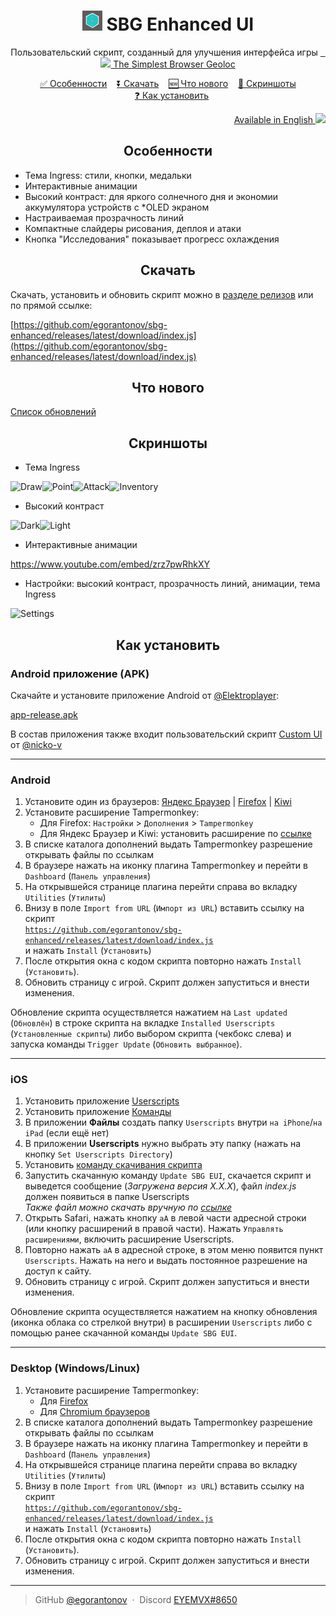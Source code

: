<h1 align="center"><img src="https://github.com/egorantonov/sbg-enhanced/raw/master/assets/script/64.png" width="32px" /> SBG Enhanced UI</h1>

<p align="center">Пользовательский скрипт, созданный для улучшения интерфейса игры <a href="https://3d.sytes.net" target="_blank">&nbsp;&nbsp;<img src="https://3d.sytes.net/icons/icon_64.png" width="16px" /> The Simplest Browser Geoloc</a></p>

<p align="center"> 
  <a href="#особенности">✅&nbsp;Особенности</a> 
  &nbsp;&nbsp;&nbsp;<a href="#скачать">⏬&nbsp;Скачать</a> 
  &nbsp;&nbsp;&nbsp;<a href="#что-нового">🆕&nbsp;Что&nbsp;нового</a> 
  &nbsp;&nbsp;&nbsp;<a href="#скриншоты">📱&nbsp;Скриншоты</a> 
  &nbsp;&nbsp;&nbsp;<a href="#как-установить">❓&nbsp;Как&nbsp;установить</a>
</p>

<p align="end"><a href="https://github.com/egorantonov/sbg-enhanced/wiki/English">Available in English <img src="https://kyber.gg/static/images/flags/gb.svg" width="16px" /></a></p>

<h2 align="center">Особенности</h2>

* Тема Ingress: стили, кнопки, медальки
* Интерактивные анимации
* Высокий контраст: для яркого солнечного дня и экономии аккумулятора устройств с *OLED экраном
* Настраиваемая прозрачность линий
* Компактные слайдеры рисования, деплоя и атаки
* Кнопка "Исследования" показывает прогресс охлаждения

<h2 align="center">Скачать</h2>

Скачать, установить и обновить скрипт можно в [разделе релизов](https://github.com/egorantonov/sbg-enhanced/releases/latest) или по прямой ссылке:

[https://github.com/egorantonov/sbg-enhanced/releases/latest/download/index.js](https://github.com/egorantonov/sbg-enhanced/releases/latest/download/index.js)

<h2 align="center">Что нового</h2>

[Список обновлений](https://github.com/egorantonov/sbg-enhanced/releases)

<h2 align="center">Скриншоты</h2>

* Тема Ingress

<img src="https://user-images.githubusercontent.com/16327320/230785245-8f01807d-c2ba-4e9c-9efb-c966cf694b12.png" width="240px" alt="Draw"/><img src="https://user-images.githubusercontent.com/16327320/230785249-a0123723-036b-44e4-9d77-7f53b698f3e7.png" width="240px" alt="Point"/><img src="https://user-images.githubusercontent.com/16327320/230785243-51f2a6e3-1c38-4f40-bdcd-d87bb6c917ee.png" width="240px" alt="Attack"/><img src="https://user-images.githubusercontent.com/16327320/230785241-d32f977d-f2fd-43fd-a45d-b09dc0e870da.png" width="240px" alt="Inventory"/>

* Высокий контраст

<img src="https://user-images.githubusercontent.com/16327320/232873928-464b2c08-baef-46c5-a5c4-594da1090179.png" width="240px" alt="Dark"/><img src="https://user-images.githubusercontent.com/16327320/232873937-190cae9c-7235-4c87-b0d7-bcb31cd575ab.png" width="240px" alt="Light"/>

* Интерактивные анимации

https://www.youtube.com/embed/zrz7pwRhkXY

* Настройки: высокий контраст, прозрачность линий, анимации, тема Ingress

<img src="https://user-images.githubusercontent.com/16327320/233618862-a48d3076-7e4e-4cc6-af55-796a38210c29.png" width="240px" alt="Settings"/>

<h2 align="center">Как установить</h2>

### Android приложение (APK)

Скачайте и установите приложение Android от [@Elektroplayer](https://github.com/Elektroplayer):

[app-release.apk](https://github.com/Elektroplayer/sbg-apk/releases/latest/download/app-release.apk)

В состав приложения также входит пользовательский скрипт [Custom UI](https://github.com/nicko-v/sbg-cui) от [@nicko-v](https://github.com/nicko-v)

***

### Android

1. Установите один из браузеров: 
[Яндекс Браузер](https://play.google.com/store/apps/details?id=com.yandex.browser) |
[Firefox](https://play.google.com/store/apps/details?id=org.mozilla.firefox) |
[Kiwi](https://play.google.com/store/apps/details?id=com.kiwibrowser.browser)
1. Установите расширение Tampermonkey:
   * Для Firefox: `Настройки` > `Дополнения` > `Tampermonkey`
   * Для Яндекс Браузер и Kiwi: установить расширение по [ссылке](https://chrome.google.com/webstore/detail/tampermonkey/dhdgffkkebhmkfjojejmpbldmpobfkfo )
1. В списке каталога дополнений выдать Tampermonkey разрешение открывать файлы по ссылкам
1. В браузере нажать на иконку плагина Tampermonkey и перейти в `Dashboard` (`Панель управления`)
1. На открывшейся странице плагина перейти справа во вкладку `Utilities` (`Утилиты`)
1. Внизу в поле `Import from URL` (`Импорт из URL`) вставить ссылку на скрипт <br/>
  [`https://github.com/egorantonov/sbg-enhanced/releases/latest/download/index.js`](https://github.com/egorantonov/sbg-enhanced/releases/latest/download/index.js) <br/>
  и нажать `Install` (`Установить`)
1. После открытия окна с кодом скрипта повторно нажать `Install` (`Установить`). 
1. Обновить страницу с игрой. Скрипт должен запуститься и внести изменения.

Обновление скрипта осуществляется нажатием на `Last updated` (`Обновлён`) в строке скрипта на вкладке `Installed Userscripts` (`Установленные скрипты`) либо выбором скрипта (чекбокс слева) и запуска команды `Trigger Update` (`Обновить выбранное`).

***

### iOS

1. Установить приложение [Userscripts](https://apps.apple.com/app/id1463298887)
1. Установить приложение [Команды](https://apps.apple.com/app/id1462947752)
1. В приложении **Файлы** создать папку `Userscripts` внутри `на iPhone`/`на iPad` (если ещё нет)
1. В приложении **Userscripts** нужно выбрать эту папку (нажать на кнопку `Set Userscripts Directory`)
1. Установить [команду скачивания скрипта](https://www.icloud.com/shortcuts/d59d07eaa0e04d3fa70aeaa70b61da32)
1. Запустить скачанную команду `Update SBG EUI`, скачается скрипт и выведется сообщение (_Загружена версия Х.Х.Х_), файл _index.js_ должен появиться в папке Userscripts<br/>
_Также файл можно скачать вручную по [ссылке](https://github.com/egorantonov/sbg-enhanced/releases/latest/download/index.js)_
1. Открыть Safari, нажать кнопку `aA` в левой части адресной строки (или кнопку расширений в правой части). 
Нажать `Управлять расширениями`, включить расширение Userscripts. 
1. Повторно нажать `aA` в адресной строке, в этом меню появится пункт `Userscripts`. 
Нажать на него и выдать постоянное разрешение на доступ к сайту.
1. Обновить страницу с игрой. Скрипт должен запуститься и внести изменения.

Обновление скрипта осуществляется нажатием на кнопку обновления (иконка облака со стрелкой внутри) в расширении `Userscripts` либо с помощью ранее скачанной команды `Update SBG EUI`.

***

### Desktop (Windows/Linux)

1. Установите расширение Tampermonkey:
   * Для [Firefox](https://addons.mozilla.org/firefox/addon/tampermonkey/)
   * Для [Chromium браузеров](https://chrome.google.com/webstore/detail/tampermonkey/dhdgffkkebhmkfjojejmpbldmpobfkfo)
1. В списке каталога дополнений выдать Tampermonkey разрешение открывать файлы по ссылкам
1. В браузере нажать на иконку плагина Tampermonkey и перейти в `Dashboard` (`Панель управления`)
1. На открывшейся странице плагина перейти справа во вкладку `Utilities` (`Утилиты`)
1. Внизу в поле `Import from URL` (`Импорт из URL`) вставить ссылку на скрипт <br/>
  [`https://github.com/egorantonov/sbg-enhanced/releases/latest/download/index.js`](https://github.com/egorantonov/sbg-enhanced/releases/latest/download/index.js) <br/>
  и нажать `Install` (`Установить`)
1. После открытия окна с кодом скрипта повторно нажать `Install` (`Установить`). 
1. Обновить страницу с игрой. Скрипт должен запуститься и внести изменения.




***


> GitHub [@egorantonov](https://github.com/egorantonov) &nbsp;&middot;&nbsp;
> Discord [EYEMVX#8650](https://discord.com/channels/@me)
